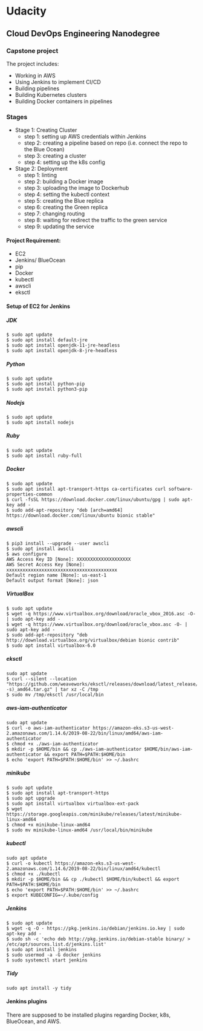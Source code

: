 # Udacity 
## Cloud DevOps Engineering Nanodegree
### Capstone project


The project includes:

* Working in AWS
* Using Jenkins to implement CI/CD
* Building pipelines
* Building Kubernetes clusters
* Building Docker containers in pipelines

### Stages
* Stage 1: Creating Cluster
    * step 1: setting up AWS credentials within Jenkins
    * step 2: creating a pipeline based on repo (i.e. connect the repo to the Blue Ocean)
    * step 3: creating a cluster
    * step 4: setting up the k8s config 
* Stage 2: Deployment
    * step 1: linting
    * step 2: building a Docker image
    * step 3: uploading the image to Dockerhub
    * step 4: setting the kubectl context
    * step 5: creating the Blue replica
    * step 6: creating the Green replica
    * step 7: changing routing
    * step 8: waiting for redirect the traffic to the green service
    * step 9: updating the service

#### Project Requirement:

* EC2
* Jenkins/ BlueOcean
* pip
* Docker
* kubectl
* awscli
* eksctl

#### Setup of EC2 for Jenkins

##### JDK
```
$ sudo apt update
$ sudo apt install default-jre            
$ sudo apt install openjdk-11-jre-headless
$ sudo apt install openjdk-8-jre-headless
```

##### Python
```
$ sudo apt update
$ sudo apt install python-pip
$ sudo apt install python3-pip
```

##### Nodejs
```
$ sudo apt update
$ sudo apt install nodejs
```

##### Ruby
```
$ sudo apt update
$ sudo apt install ruby-full
```

##### Docker
```
$ sudo apt update
$ sudo apt install apt-transport-https ca-certificates curl software-properties-common
$ curl -fsSL https://download.docker.com/linux/ubuntu/gpg | sudo apt-key add -
$ sudo add-apt-repository "deb [arch=amd64] https://download.docker.com/linux/ubuntu bionic stable"
```

##### awscli
```
$ pip3 install --upgrade --user awscli
$ sudo apt install awscli
$ aws configure
AWS Access Key ID [None]: XXXXXXXXXXXXXXXXXXXX
AWS Secret Access Key [None]: xxxxxxxxxxxxxxxxxxxxxxxxxxxxxxxxxxxxxxxxx
Default region name [None]: us-east-1
Default output format [None]: json
```

##### VirtualBox
```
$ sudo apt update
$ wget -q https://www.virtualbox.org/download/oracle_vbox_2016.asc -O- | sudo apt-key add -
$ wget -q https://www.virtualbox.org/download/oracle_vbox.asc -O- | sudo apt-key add -
$ sudo add-apt-repository "deb http://download.virtualbox.org/virtualbox/debian bionic contrib"
$ sudo apt install virtualbox-6.0
```

##### eksctl
```
sudo apt update
$ curl --silent --location "https://github.com/weaveworks/eksctl/releases/download/latest_release/eksctl_$(uname -s)_amd64.tar.gz" | tar xz -C /tmp
$ sudo mv /tmp/eksctl /usr/local/bin
```

##### aws-iam-authenticator
```
sudo apt update
$ curl -o aws-iam-authenticator https://amazon-eks.s3-us-west-2.amazonaws.com/1.14.6/2019-08-22/bin/linux/amd64/aws-iam-authenticator
$ chmod +x ./aws-iam-authenticator
$ mkdir -p $HOME/bin && cp ./aws-iam-authenticator $HOME/bin/aws-iam-authenticator && export PATH=$PATH:$HOME/bin
$ echo 'export PATH=$PATH:$HOME/bin' >> ~/.bashrc
```

##### minikube
```
$ sudo apt update
$ sudo apt install apt-transport-https
$ sudo apt upgrade
$ sudo apt install virtualbox virtualbox-ext-pack
$ wget https://storage.googleapis.com/minikube/releases/latest/minikube-linux-amd64
$ chmod +x minikube-linux-amd64
$ sudo mv minikube-linux-amd64 /usr/local/bin/minikube
```

##### kubectl
```
sudo apt update
$ curl -o kubectl https://amazon-eks.s3-us-west-2.amazonaws.com/1.14.6/2019-08-22/bin/linux/amd64/kubectl
$ chmod +x ./kubectl
$ mkdir -p $HOME/bin && cp ./kubectl $HOME/bin/kubectl && export PATH=$PATH:$HOME/bin
$ echo 'export PATH=$PATH:$HOME/bin' >> ~/.bashrc
$ export KUBECONFIG=~/.kube/config
```

##### Jenkins
```
$ sudo apt update
$ wget -q -O - https://pkg.jenkins.io/debian/jenkins.io.key | sudo apt-key add -
$ sudo sh -c 'echo deb http://pkg.jenkins.io/debian-stable binary/ > /etc/apt/sources.list.d/jenkins.list'
$ sudo apt install jenkins
$ sudo usermod -a -G docker jenkins
$ sudo systemctl start jenkins
```

##### Tidy
```
sudo apt install -y tidy
```

#### Jenkins plugins
There are supposed to be installed plugins regarding Docker, k8s, BlueOcean, and AWS.





